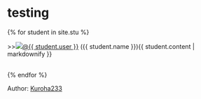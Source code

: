 # testing

{% for student in site.stu %}
<p>
>><a><img src="{{ student.image }}"></a><a href="https://github.com/{{ student.user }}">@{{ student.user }}</a> ({{ student.name }}){{ student.content | markdownify }}
</p>
<br>
{% endfor %}

Author: [Kuroha233](https://github.com/Kuroha233)
